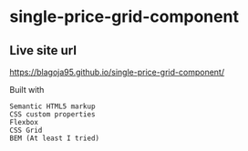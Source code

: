 # single-price-grid-component

## Live site url
https://blagoja95.github.io/single-price-grid-component/

Built with

    Semantic HTML5 markup
    CSS custom properties
    Flexbox
    CSS Grid
    BEM (At least I tried)
